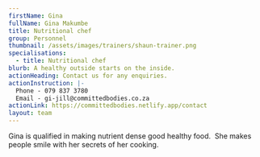 ```yaml
---
firstName: Gina
fullName: Gina Makumbe
title: Nutritional chef
group: Personnel
thumbnail: /assets/images/trainers/shaun-trainer.png
specialisations:
  - title: Nutritional chef
blurb: A healthy outside starts on the inside.
actionHeading: Contact us for any enquiries.
actionInstruction: |-
  Phone - 079 837 3780
  Email - gi-jill@committedbodies.co.za
actionLink: https://committedbodies.netlify.app/contact
layout: team
---
```

Gina is qualified in making nutrient dense good healthy food.  She makes people smile with her secrets of her cooking.